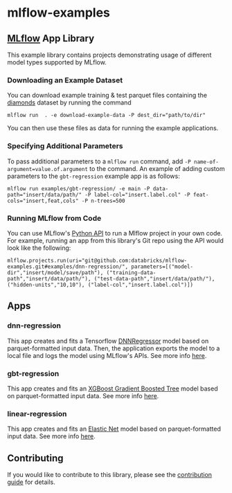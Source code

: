# mlflow-examples
## [MLflow](http://mlflow.org) App Library

This example library contains projects demonstrating usage of different model types supported by MLflow.

### Downloading an Example Dataset

You can download example training & test parquet files containing the [diamonds](https://raw.githubusercontent.com/tidyverse/ggplot2/4c678917/data-raw/diamonds.csv) dataset by running the command 
```
mlflow run  . -e download-example-data -P dest_dir="path/to/dir"
```
You can then use these files as data for running the example applications.

### Specifying Additional Parameters

To pass additional parameters to a `mlflow run` command, add `-P name-of-argument=value.of.argument` to the command. An example of adding custom parameters to the `gbt-regression` example app is as follows: 
```
mlflow run examples/gbt-regression/ -e main -P data-path="insert/data/path/" -P label-col="insert.label.col" -P feat-cols="insert,feat,cols" -P n-trees=500
```

### Running MLflow from Code

You can use MLflow's [Python API](https://mlflow.org/docs/latest/projects.html#building-multi-step-workflows) to run a Mlflow project in your own code. For example, running an app from this library's Git repo using the API would look like the following:
```
mlflow.projects.run(uri="git@github.com:databricks/mlflow-examples.git#examples/dnn-regression/", parameters=[("model-dir","insert/model/save/path"), ("training-data-path","insert/data/path/"), ("test-data-path","insert/data/path/"), ("hidden-units","10,10"), ("label-col","insert.label.col")])
```

## Apps

### dnn-regression

This app creates and fits a Tensorflow [DNNRegressor](https://www.tensorflow.org/api_docs/python/tf/estimator/DNNRegressor) model based on parquet-formatted input data. Then, the application exports the model to a local file and logs the model using MLflow's APIs. See more info [here](examples/dnn-regression/).

### gbt-regression
This app creates and fits an [XGBoost Gradient Boosted Tree](https://xgboost.readthedocs.io/en/latest/python/python_api.html#module-xgboost.sklearn) model based on parquet-formatted input data. See more info [here](examples/gbt-regression/).

### linear-regression

This app creates and fits an [Elastic Net](http://scikit-learn.org/stable/modules/generated/sklearn.linear_model.ElasticNet.html) model based on parquet-formatted input data. See more info [here](examples/linear-regression/).

## Contributing

If you would like to contribute to this library, please see the [contribution guide](CONTRIBUTING.md) for details.
